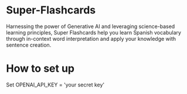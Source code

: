 # Super-Flashcards
Harnessing the power of Generative AI and leveraging science-based learning principles, Super Flashcards help you learn Spanish vocabulary through in-context word interpretation and apply your knowledge with sentence creation.

# How to set up
Set OPENAI_API_KEY = 'your secret key'